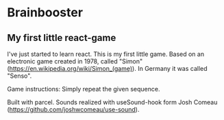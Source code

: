 # Brainbooster

## My first little react-game
I've just started to learn react. This is my first little game. Based on an electronic game created in 1978, called "Simon" (https://en.wikipedia.org/wiki/Simon_(game)). In Germany it was called "Senso".

Game instructions: Simply repeat the given sequence.

Built with parcel. Sounds realized with useSound-hook form Josh Comeau (https://github.com/joshwcomeau/use-sound).
